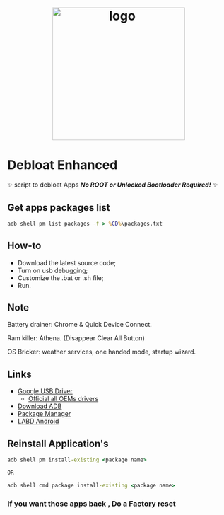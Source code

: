 <h1 align="center">
  <img alt="logo" src="https://i.ibb.co/MGDdGGV/debloat-enhanced-high-resolution-logo-black-on-transparent-background.png" width="300px"/><br/>
</h1>

# Debloat Enhanced

:sparkles: script to debloat Apps ***No ROOT or Unlocked Bootloader Required!*** :sparkles:
## Get apps packages list

```cmd
adb shell pm list packages -f > %CD%\packages.txt
```

## How-to

* Download the latest source code;
* Turn on usb debugging;
* Customize the .bat or .sh file;
* Run.

## Note

Battery drainer: Chrome & Quick Device Connect.

Ram killer: Athena. (Disappear Clear All Button)

OS Bricker: weather services, one handed mode, startup wizard.

## Links

* [Google USB Driver](https://developer.android.com/studio/run/win-usb)
  * [Official all OEMs drivers](https://developer.android.com/studio/run/oem-usb#Drivers)
* [Download ADB](https://developer.android.com/studio/releases/platform-tools)
* [Package Manager](https://play.google.com/store/apps/details?id=com.csdroid.pkg)
* [LABD Android](https://userupload.net/wutry343x43x)

## Reinstall Application's

```cmd
adb shell pm install-existing <package name>

OR

adb shell cmd package install-existing <package name>
```

### If you  want those apps back , Do a Factory reset ###
